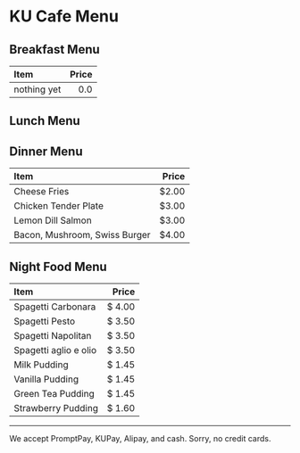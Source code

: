 # KU Cafe Menu

## Breakfast Menu

| Item                                   | Price |
|:---------------------------------------|------:|
| nothing yet                            |  0.0  |

## Lunch Menu

## Dinner Menu

| Item                                   | Price |
|:---------------------------------------|------:|
| Cheese Fries                           | $2.00 |
| Chicken Tender Plate                   | $3.00 |
| Lemon Dill Salmon                      | $3.00 |
| Bacon, Mushroom, Swiss Burger          | $4.00 |

## Night Food Menu

| Item                                   | Price |
|:---------------------------------------|------:|
| Spagetti Carbonara                     | $ 4.00 |
| Spagetti Pesto                         | $ 3.50 |
| Spagetti Napolitan                     | $ 3.50 |
| Spagetti aglio e olio                  | $ 3.50 |
| Milk Pudding                           | $ 1.45 |
| Vanilla Pudding                        | $ 1.45 |
| Green Tea Pudding                      | $ 1.45 |
| Strawberry Pudding                     | $ 1.60 |

---

We accept PromptPay, KUPay, Alipay, and cash. Sorry, no credit cards.
